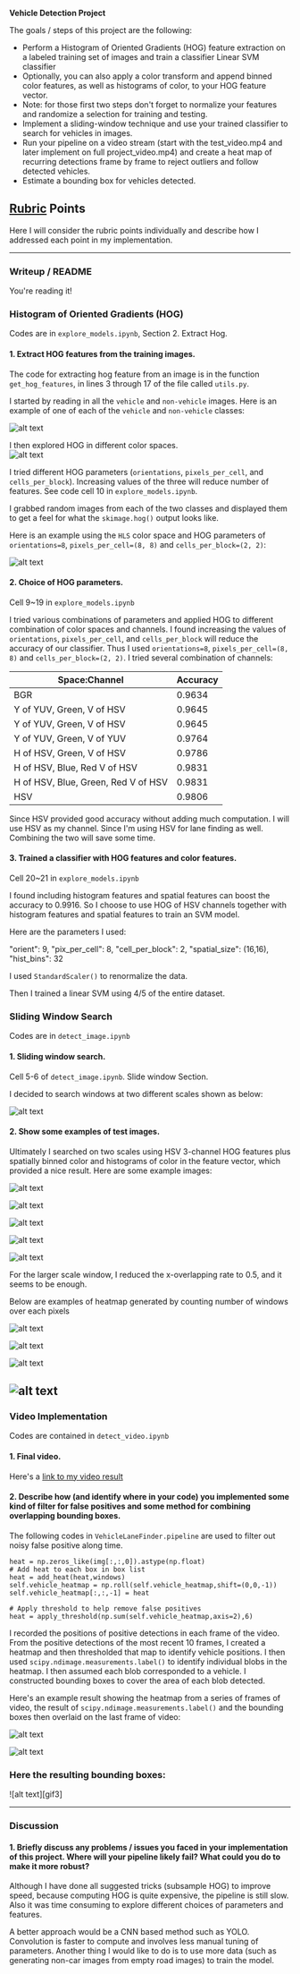 
**Vehicle Detection Project**

The goals / steps of this project are the following:

* Perform a Histogram of Oriented Gradients (HOG) feature extraction on a labeled training set of images and train a classifier Linear SVM classifier
* Optionally, you can also apply a color transform and append binned color features, as well as histograms of color, to your HOG feature vector.
* Note: for those first two steps don't forget to normalize your features and randomize a selection for training and testing.
* Implement a sliding-window technique and use your trained classifier to search for vehicles in images.
* Run your pipeline on a video stream (start with the test_video.mp4 and later implement on full project_video.mp4) and create a heat map of recurring detections frame by frame to reject outliers and follow detected vehicles.
* Estimate a bounding box for vehicles detected.

[//]: # (Image References)
[image1]: ./output_images/car_nocar.png
[image2]: ./output_images/car_nocar_hog.png
[image3]: ./output_images/hog.png
[image4]: ./output_images/sliding_window.png
[image5]: ./output_images/test1.jpg
[image6]: ./output_images/test2.jpg
[image7]: ./output_images/test3.jpg
[image8]: ./output_images/test5.jpg
[image9]: ./output_images/test6.jpg

[image10]: ./output_images/heat_test1.jpg
[image11]: ./output_images/heat_test2.jpg
[image12]: ./output_images/heat_test4.jpg
[image13]: ./output_images/heat_test5.jpg
[gif1]: ./output_images/heatmap_corner.gif
[gif2]: ./output_images/heatmap_overlay.gif
[gif2]: ./output_images/bounding.gif
[video1]: ./project_video.mp4

## [Rubric](https://review.udacity.com/#!/rubrics/513/view) Points
Here I will consider the rubric points individually and describe how I addressed each point in my implementation.  

---
### Writeup / README

You're reading it!

### Histogram of Oriented Gradients (HOG)

Codes are in `explore_models.ipynb`, Section 2. Extract Hog.

#### 1. Extract HOG features from the training images.

The code for extracting hog feature from an image is in the function `get_hog_features`, in lines 3 through 17 of the file called `utils.py`.  

I started by reading in all the `vehicle` and `non-vehicle` images.  Here is an example of one of each of the `vehicle` and `non-vehicle` classes:

![alt text][image1]

I then explored HOG in different color spaces.  
![alt text][image3]

I tried different HOG parameters (`orientations`, `pixels_per_cell`, and `cells_per_block`). Increasing values of the three will reduce number of features. See code cell 10 in `explore_models.ipynb`.

I grabbed random images from each of the two classes and displayed them to get a feel for what the `skimage.hog()` output looks like.

Here is an example using the `HLS` color space and HOG parameters of `orientations=8`, `pixels_per_cell=(8, 8)` and `cells_per_block=(2, 2)`:

![alt text][image2]

#### 2. Choice of HOG parameters.

Cell 9~19 in `explore_models.ipynb`

I tried various combinations of parameters and applied HOG to different combination of color spaces and channels. I found increasing the values of `orientations`, `pixels_per_cell`, and `cells_per_block` will reduce the accuracy of our classifier. Thus I used `orientations=8`, `pixels_per_cell=(8, 8)` and `cells_per_block=(2, 2)`. I tried several combination of channels:

| Space:Channel  |  Accuracy |
|---|---|
| BGR | 0.9634 |
| Y of YUV, Green, V of HSV  |  0.9645 |
| Y of YUV, Green, V of HSV  |  0.9645 |
| Y of YUV, Green, V of YUV  |  0.9764 |
| H of HSV, Green, V of HSV  |  0.9786 |
| H of HSV, Blue, Red V of HSV  |  0.9831 |
| H of HSV, Blue, Green, Red V of HSV  |  0.9831 |
| HSV | 0.9806 |

Since HSV provided good accuracy without adding much computation. I will use HSV as my channel. Since I'm using HSV for lane finding as well. Combining the two will save some time.

#### 3. Trained a classifier with HOG features and color features.
Cell 20~21 in `explore_models.ipynb`

I found including histogram features and spatial features can boost the accuracy to 0.9916. So I choose to use HOG of HSV channels together with histogram features and spatial features to train an SVM model.

Here are the parameters I used:

"orient": 9,
"pix_per_cell": 8,
"cell_per_block": 2,
"spatial_size": (16,16),
"hist_bins": 32

I used `StandardScaler()` to renormalize the data.

Then I trained a linear SVM using 4/5 of the entire dataset.

### Sliding Window Search

Codes are in `detect_image.ipynb`

#### 1. Sliding window search.

Cell 5-6 of `detect_image.ipynb`. Slide window Section.

I decided to search windows at two different scales shown as below:

![alt text][image4]

#### 2. Show some examples of test images.

Ultimately I searched on two scales using HSV 3-channel HOG features plus spatially binned color and histograms of color in the feature vector, which provided a nice result.  Here are some example images:

![alt text][image5]

![alt text][image6]

![alt text][image7]

![alt text][image8]

![alt text][image9]

For the larger scale window, I reduced the x-overlapping rate to 0.5, and it seems to be enough.

Below are examples of heatmap generated by counting number of windows over each pixels

![alt text][image10]

![alt text][image11]

![alt text][image12]

![alt text][image13]
---

### Video Implementation

Codes are contained in `detect_video.ipynb`

#### 1. Final video.
Here's a [link to my video result](https://youtu.be/0mxZHE_h5mM)


#### 2. Describe how (and identify where in your code) you implemented some kind of filter for false positives and some method for combining overlapping bounding boxes.

The following codes in `VehicleLaneFinder.pipeline` are used to filter out noisy false positive along time.
```
heat = np.zeros_like(img[:,:,0]).astype(np.float)
# Add heat to each box in box list
heat = add_heat(heat,windows)
self.vehicle_heatmap = np.roll(self.vehicle_heatmap,shift=(0,0,-1))
self.vehicle_heatmap[:,:,-1] = heat

# Apply threshold to help remove false positives
heat = apply_threshold(np.sum(self.vehicle_heatmap,axis=2),6)
```

I recorded the positions of positive detections in each frame of the video.  From the positive detections of the most recent 10 frames, I created a heatmap and then thresholded that map to identify vehicle positions.  I then used `scipy.ndimage.measurements.label()` to identify individual blobs in the heatmap.  I then assumed each blob corresponded to a vehicle.  I constructed bounding boxes to cover the area of each blob detected.  

Here's an example result showing the heatmap from a series of frames of video, the result of `scipy.ndimage.measurements.label()` and the bounding boxes then overlaid on the last frame of video:

![alt text][gif1]

![alt text][gif2]

### Here the resulting bounding boxes:
![alt text][gif3]



---

### Discussion

#### 1. Briefly discuss any problems / issues you faced in your implementation of this project.  Where will your pipeline likely fail?  What could you do to make it more robust?

Although I have done all suggested tricks (subsample HOG) to improve speed, because computing HOG is quite expensive, the pipeline is still slow.
Also it was time consuming to explore different choices of parameters and features.

A better approach would be a CNN based method such as YOLO. Convolution is faster to compute and involves less manual tuning of parameters.
Another thing I would like to do is to use more data (such as generating non-car images from empty road images) to train the model.
